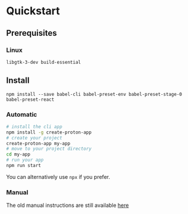 # Quickstart

## Prerequisites

### Linux

`libgtk-3-dev build-essential`

## Install
```npm install --save babel-cli babel-preset-env babel-preset-stage-0 babel-preset-react```

### Automatic

```bash
# install the cli app
npm install -g create-proton-app
# create your project
create-proton-app my-app
# move to your project directory
cd my-app
# run your app
npm run start
```
You can alternatively use `npx` if you prefer.

### Manual

The old manual instructions are still available [here](manual_install.md)
